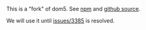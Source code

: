 This is a "fork" of dom5. See [npm](https://www.npmjs.com/package/dom5) and [github source](https://github.com/Polymer/tools/tree/master/packages/dom5).

We will use it until [issues/3385](https://github.com/Polymer/tools/issues/3385) is resolved.
